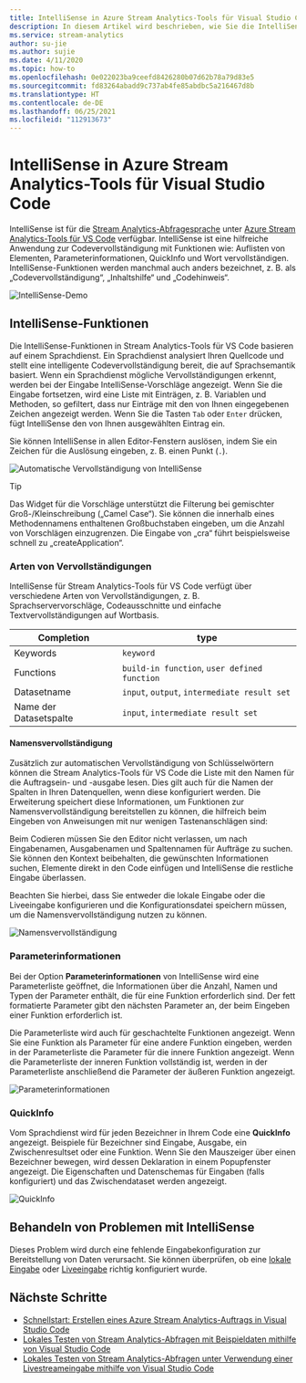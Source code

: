 ```yaml
---
title: IntelliSense in Azure Stream Analytics-Tools für Visual Studio Code
description: In diesem Artikel wird beschrieben, wie Sie die IntelliSense-Features in den Azure Stream Analytics-Tools für Visual Studio Code verwenden.
ms.service: stream-analytics
author: su-jie
ms.author: sujie
ms.date: 4/11/2020
ms.topic: how-to
ms.openlocfilehash: 0e022023ba9ceefd8426280b07d62b78a79d83e5
ms.sourcegitcommit: fd83264abadd9c737ab4fe85abdbc5a216467d8b
ms.translationtype: HT
ms.contentlocale: de-DE
ms.lasthandoff: 06/25/2021
ms.locfileid: "112913673"
---
```

# <a name="intellisense-in-azure-stream-analytics-tools-for-visual-studio-code"></a>IntelliSense in Azure Stream Analytics-Tools für Visual Studio Code

IntelliSense ist für die [Stream Analytics-Abfragesprache](/stream-analytics-query/stream-analytics-query-language-reference?toc=/azure/stream-analytics/toc.json) unter [Azure Stream Analytics-Tools für VS Code](https://marketplace.visualstudio.com/items?itemName=ms-bigdatatools.vscode-asa&ssr=false#overview) verfügbar. IntelliSense ist eine hilfreiche Anwendung zur Codevervollständigung mit Funktionen wie: Auflisten von Elementen, Parameterinformationen, QuickInfo und Wort vervollständigen. IntelliSense-Funktionen werden manchmal auch anders bezeichnet, z. B. als „Codevervollständigung“, „Inhaltshilfe“ und „Codehinweis“.

![IntelliSense-Demo](./media/vs-code-intellisense/intellisense.gif)

## <a name="intellisense-features"></a>IntelliSense-Funktionen

Die IntelliSense-Funktionen in Stream Analytics-Tools für VS Code basieren auf einem Sprachdienst. Ein Sprachdienst analysiert Ihren Quellcode und stellt eine intelligente Codevervollständigung bereit, die auf Sprachsemantik basiert. Wenn ein Sprachdienst mögliche Vervollständigungen erkennt, werden bei der Eingabe IntelliSense-Vorschläge angezeigt. Wenn Sie die Eingabe fortsetzen, wird eine Liste mit Einträgen, z. B. Variablen und Methoden, so gefiltert, dass nur Einträge mit den von Ihnen eingegebenen Zeichen angezeigt werden. Wenn Sie die Tasten `Tab` oder `Enter` drücken, fügt IntelliSense den von Ihnen ausgewählten Eintrag ein.

Sie können IntelliSense in allen Editor-Fenstern auslösen, indem Sie ein Zeichen für die Auslösung eingeben, z. B. einen Punkt (`.`).

![Automatische Vervollständigung von IntelliSense](./media/vs-code-intellisense/auto-completion.gif)

> [!TIP]
> Das Widget für die Vorschläge unterstützt die Filterung bei gemischter Groß-/Kleinschreibung („Camel Case“). Sie können die innerhalb eines Methodennamens enthaltenen Großbuchstaben eingeben, um die Anzahl von Vorschlägen einzugrenzen. Die Eingabe von „cra“ führt beispielsweise schnell zu „createApplication“.

### <a name="types-of-completions"></a>Arten von Vervollständigungen

IntelliSense für Stream Analytics-Tools für VS Code verfügt über verschiedene Arten von Vervollständigungen, z. B. Sprachservervorschläge, Codeausschnitte und einfache Textvervollständigungen auf Wortbasis.

|Completion     |  type       |
| ----- | ------- |
| Keywords | `keyword`
| Functions | `build-in function`, `user defined function`  |
| Datasetname| `input`, `output`, `intermediate result set`|
| Name der Datasetspalte|`input`, `intermediate result set`|

#### <a name="name-completion"></a>Namensvervollständigung

Zusätzlich zur automatischen Vervollständigung von Schlüsselwörtern können die Stream Analytics-Tools für VS Code die Liste mit den Namen für die Auftragsein- und -ausgabe lesen. Dies gilt auch für die Namen der Spalten in Ihren Datenquellen, wenn diese konfiguriert werden. Die Erweiterung speichert diese Informationen, um Funktionen zur Namensvervollständigung bereitstellen zu können, die hilfreich beim Eingeben von Anweisungen mit nur wenigen Tastenanschlägen sind:

Beim Codieren müssen Sie den Editor nicht verlassen, um nach Eingabenamen, Ausgabenamen und Spaltennamen für Aufträge zu suchen. Sie können den Kontext beibehalten, die gewünschten Informationen suchen, Elemente direkt in den Code einfügen und IntelliSense die restliche Eingabe überlassen.

Beachten Sie hierbei, dass Sie entweder die lokale Eingabe oder die Liveeingabe konfigurieren und die Konfigurationsdatei speichern müssen, um die Namensvervollständigung nutzen zu können.

![Namensvervollständigung](./media/vs-code-intellisense/name-completion.gif)

### <a name="parameter-info"></a>Parameterinformationen

Bei der Option **Parameterinformationen** von IntelliSense wird eine Parameterliste geöffnet, die Informationen über die Anzahl, Namen und Typen der Parameter enthält, die für eine Funktion erforderlich sind. Der fett formatierte Parameter gibt den nächsten Parameter an, der beim Eingeben einer Funktion erforderlich ist.

Die Parameterliste wird auch für geschachtelte Funktionen angezeigt. Wenn Sie eine Funktion als Parameter für eine andere Funktion eingeben, werden in der Parameterliste die Parameter für die innere Funktion angezeigt. Wenn die Parameterliste der inneren Funktion vollständig ist, werden in der Parameterliste anschließend die Parameter der äußeren Funktion angezeigt.

![Parameterinformationen](./media/vs-code-intellisense/parameter-info.gif)

### <a name="quick-info"></a>QuickInfo

Vom Sprachdienst wird für jeden Bezeichner in Ihrem Code eine **QuickInfo** angezeigt. Beispiele für Bezeichner sind Eingabe, Ausgabe, ein Zwischenresultset oder eine Funktion. Wenn Sie den Mauszeiger über einen Bezeichner bewegen, wird dessen Deklaration in einem Popupfenster angezeigt. Die Eigenschaften und Datenschemas für Eingaben (falls konfiguriert) und das Zwischendataset werden angezeigt.

![QuickInfo](./media/vs-code-intellisense/quick-info.gif)

## <a name="troubleshoot-intellisense"></a>Behandeln von Problemen mit IntelliSense

Dieses Problem wird durch eine fehlende Eingabekonfiguration zur Bereitstellung von Daten verursacht. Sie können überprüfen, ob eine [lokale Eingabe](visual-studio-code-local-run.md#define-a-local-input) oder [Liveeingabe](visual-studio-code-local-run-live-input.md#define-a-live-stream-input) richtig konfiguriert wurde.

## <a name="next-steps"></a>Nächste Schritte

* [Schnellstart: Erstellen eines Azure Stream Analytics-Auftrags in Visual Studio Code](quick-create-visual-studio-code.md)
* [Lokales Testen von Stream Analytics-Abfragen mit Beispieldaten mithilfe von Visual Studio Code](visual-studio-code-local-run.md)
* [Lokales Testen von Stream Analytics-Abfragen unter Verwendung einer Livestreameingabe mithilfe von Visual Studio Code](visual-studio-code-local-run-live-input.md)